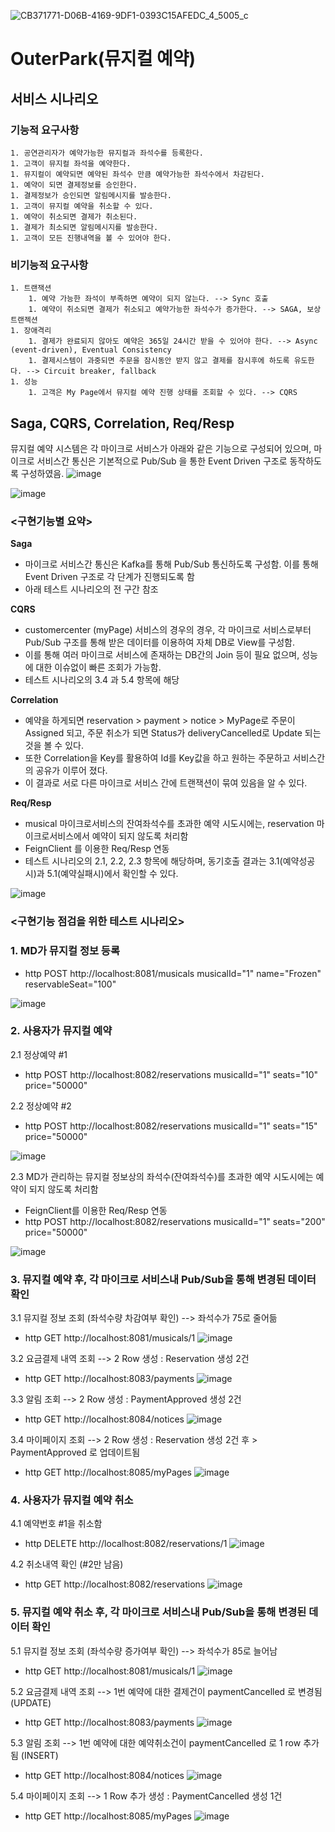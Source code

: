 
![CB371771-D06B-4169-9DF1-0393C15AFEDC_4_5005_c](https://user-images.githubusercontent.com/82069747/122333349-f7782680-cf72-11eb-919e-780b81f96e37.jpeg)




# OuterPark(뮤지컬 예약)

## 서비스 시나리오

### 기능적 요구사항
```
1. 공연관리자가 예약가능한 뮤지컬과 좌석수를 등록한다.
1. 고객이 뮤지컬 좌석을 예약한다.
1. 뮤지컬이 예약되면 예약된 좌석수 만큼 예약가능한 좌석수에서 차감된다.
1. 예약이 되면 결제정보를 승인한다.
1. 결제정보가 승인되면 알림메시지를 발송한다. 
1. 고객이 뮤지컬 예약을 취소할 수 있다. 
1. 예약이 취소되면 결제가 취소된다.
1. 결제가 최소되면 알림메시지를 발송한다.
1. 고객이 모든 진행내역을 볼 수 있어야 한다.
```

### 비기능적 요구사항
```
1. 트랜잭션
    1. 예약 가능한 좌석이 부족하면 예약이 되지 않는다. --> Sync 호출
    1. 예약이 취소되면 결제가 취소되고 예약가능한 좌석수가 증가한다. --> SAGA, 보상 트랜젝션
1. 장애격리
    1. 결제가 완료되지 않아도 예약은 365일 24시간 받을 수 있어야 한다. --> Async (event-driven), Eventual Consistency
    1. 결제시스템이 과중되면 주문을 잠시동안 받지 않고 결제를 잠시후에 하도록 유도한다. --> Circuit breaker, fallback
1. 성능
    1. 고객은 My Page에서 뮤지컬 예약 진행 상태를 조회할 수 있다. --> CQRS
```




## Saga, CQRS, Correlation, Req/Resp
뮤지컬 예약 시스템은 각 마이크로 서비스가 아래와 같은 기능으로 구성되어 있으며,
마이크로 서비스간 통신은 기본적으로 Pub/Sub 을 통한 Event Driven 구조로 동작하도록 구성하였음.
![image](https://user-images.githubusercontent.com/84003381/122408528-6da17b00-cfbd-11eb-9651-49f754758615.png)

![image](https://user-images.githubusercontent.com/84003381/122410244-b574d200-cfbe-11eb-8b49-3dad0dafe79b.png)

### <구현기능별 요약>

**Saga**
- 마이크로 서비스간 통신은 Kafka를 통해 Pub/Sub 통신하도록 구성함. 이를 통해 Event Driven 구조로 각 단계가 진행되도록 함
- 아래 테스트 시나리오의 전 구간 참조

**CQRS**
- customercenter (myPage) 서비스의 경우의 경우, 각 마이크로 서비스로부터 Pub/Sub 구조를 통해 받은 데이터를 이용하여 자체 DB로 View를 구성함.
- 이를 통해 여러 마이크로 서비스에 존재하는 DB간의 Join 등이 필요 없으며, 성능에 대한 이슈없이 빠른 조회가 가능함.
- 테스트 시나리오의 3.4 과 5.4 항목에 해당

**Correlation**
- 예약을 하게되면 reservation > payment > notice > MyPage로 주문이 Assigned 되고, 주문 취소가 되면 Status가 deliveryCancelled로 Update 되는 것을 볼 수 있다.
- 또한 Correlation을 Key를 활용하여 Id를 Key값을 하고 원하는 주문하고 서비스간의 공유가 이루어 졌다.
- 이 결과로 서로 다른 마이크로 서비스 간에 트랜잭션이 묶여 있음을 알 수 있다.

**Req/Resp**
- musical 마이크로서비스의 잔여좌석수를 초과한 예약 시도시에는, reservation 마이크로서비스에서 예약이 되지 않도록 처리함
- FeignClient 를 이용한 Req/Resp 연동
- 테스트 시나리오의 2.1, 2.2, 2.3 항목에 해당하며, 동기호출 결과는 3.1(예약성공시)과 5.1(예약실패시)에서 확인할 수 있다.


![image](https://user-images.githubusercontent.com/84003381/122410244-b574d200-cfbe-11eb-8b49-3dad0dafe79b.png)

### <구현기능 점검을 위한 테스트 시나리오>

### 1. MD가 뮤지컬 정보 등록
- http POST http://localhost:8081/musicals musicalId="1" name="Frozen" reservableSeat="100"

![image](https://user-images.githubusercontent.com/84000853/122401028-316b1c00-cfb7-11eb-9f20-32f02f150fc9.png)



### 2. 사용자가 뮤지컬 예약
2.1 정상예약 #1
- http POST http://localhost:8082/reservations musicalId="1" seats="10" price="50000"

2.2 정상예약 #2
- http POST http://localhost:8082/reservations musicalId="1" seats="15" price="50000"

![image](https://user-images.githubusercontent.com/84000853/122401281-6aa38c00-cfb7-11eb-82f1-e86f114466c5.png)

2.3 MD가 관리하는 뮤지컬 정보상의 좌석수(잔여좌석수)를 초과한 예약 시도시에는 예약이 되지 않도록 처리함
- FeignClient를 이용한 Req/Resp 연동
- http POST http://localhost:8082/reservations musicalId="1" seats="200" price="50000"

![image](https://user-images.githubusercontent.com/84000853/122401363-7bec9880-cfb7-11eb-88b6-4fb3febc23f7.png)



### 3. 뮤지컬 예약 후, 각 마이크로 서비스내 Pub/Sub을 통해 변경된 데이터 확인
3.1 뮤지컬 정보 조회 (좌석수량 차감여부 확인)  --> 좌석수가 75로 줄어듦
- http GET http://localhost:8081/musicals/1
![image](https://user-images.githubusercontent.com/84000853/122401410-87d85a80-cfb7-11eb-96a2-a63c95ebba9d.png)
   
3.2 요금결제 내역 조회     --> 2 Row 생성 : Reservation 생성 2건
- http GET http://localhost:8083/payments
![image](https://user-images.githubusercontent.com/84000853/122401517-a50d2900-cfb7-11eb-814f-a8eb7789d8a6.png)

       
3.3 알림 조회              --> 2 Row 생성 : PaymentApproved 생성 2건
- http GET http://localhost:8084/notices
![image](https://user-images.githubusercontent.com/84000853/122401559-af2f2780-cfb7-11eb-903e-faf850510de7.png)

       
3.4 마이페이지 조회        --> 2 Row 생성 : Reservation 생성 2건 후 > PaymentApproved 로 업데이트됨
- http GET http://localhost:8085/myPages
![image](https://user-images.githubusercontent.com/84000853/122401619-bb1ae980-cfb7-11eb-874c-af75fc0fde93.png)



### 4. 사용자가 뮤지컬 예약 취소
4.1 예약번호 #1을 취소함
- http DELETE http://localhost:8082/reservations/1
![image](https://user-images.githubusercontent.com/84000853/122401687-c837d880-cfb7-11eb-983f-7b653ebe25da.png)

   
4.2 취소내역 확인 (#2만 남음)
- http GET http://localhost:8082/reservations
![image](https://user-images.githubusercontent.com/84000853/122401728-d128aa00-cfb7-11eb-9eb1-9b08498328ea.png)



### 5. 뮤지컬 예약 취소 후, 각 마이크로 서비스내 Pub/Sub을 통해 변경된 데이터 확인
5.1 뮤지컬 정보 조회 (좌석수량 증가여부 확인)  --> 좌석수가 85로 늘어남
- http GET http://localhost:8081/musicals/1
![image](https://user-images.githubusercontent.com/84000853/122401785-e1408980-cfb7-11eb-95f9-31487e09c955.png)

5.2 요금결제 내역 조회    --> 1번 예약에 대한 결제건이 paymentCancelled 로 변경됨 (UPDATE)
- http GET http://localhost:8083/payments
![image](https://user-images.githubusercontent.com/84000853/122401809-e69dd400-cfb7-11eb-8216-8fb55d87c36f.png)

5.3 알림 조회             --> 1번 예약에 대한 예약취소건이 paymentCancelled 로 1 row 추가됨 (INSERT)
- http GET http://localhost:8084/notices
![image](https://user-images.githubusercontent.com/84000853/122401844-eef60f00-cfb7-11eb-8303-52bd835137ce.png)

5.4 마이페이지 조회       --> 1 Row 추가 생성 : PaymentCancelled 생성 1건
- http GET http://localhost:8085/myPages
![image](https://user-images.githubusercontent.com/84000853/122401898-f87f7700-cfb7-11eb-86ee-7e5b7ce2d814.png)

       




